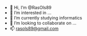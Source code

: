 - 👋 Hi, I’m @RasOls89
- 👀 I’m interested in ...
- 🌱 I’m currently studying informatics
- 💞️ I’m looking to collaborate on ...
- 📫 rasols89@gmail.com

<!---
RasOls89/RasOls89 is a ✨ special ✨ repository because its `README.md` (this file) appears on your GitHub profile.
You can click the Preview link to take a look at your changes.
--->
